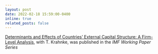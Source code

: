 ```yaml
---
layout: post
date: 2022-02-18 15:59:00-0400
inline: true
related_posts: false
---
```


 [Determinants and Effects of Countries’ External Capital Structure: A Firm-Level Analysis](/assets/pdf/ECS_2023.pdf), with T. Krahnke, was published in the _IMF Working Paper Series_ 
